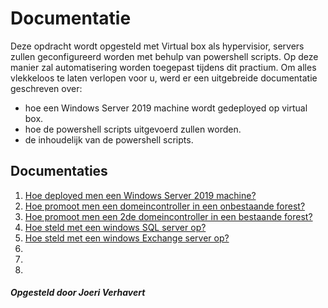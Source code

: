 # Documentatie
Deze opdracht wordt opgesteld met Virtual box als hypervisior, servers zullen geconfigureerd worden met behulp van powershell scripts. Op deze manier zal automatisering worden toegepast tijdens dit practium. Om alles vlekkeloos te laten verlopen voor u, werd er een uitgebreide documentatie geschreven over:
  * hoe een Windows Server 2019 machine wordt gedeployed op virtual box.
  * hoe de powershell scripts uitgevoerd zullen worden.
  * de inhoudelijk van de powershell scripts.

## Documentaties
1. [Hoe deployed men een Windows Server 2019 machine?](deployVM.md)
2. [Hoe promoot men een domeincontroller in een onbestaande forest?](win-dc1.md)
3. [Hoe promoot men een 2de domeincontroller in een bestaande forest?](win-dc2.md)
4. [Hoe steld met een windows SQL server op?](win-sql-sccm.md)
5. [Hoe steld met een windows Exchange server op?](win-exc-shp.md)
6. []()
7. []()
8. []()

##### Opgesteld door Joeri Verhavert
